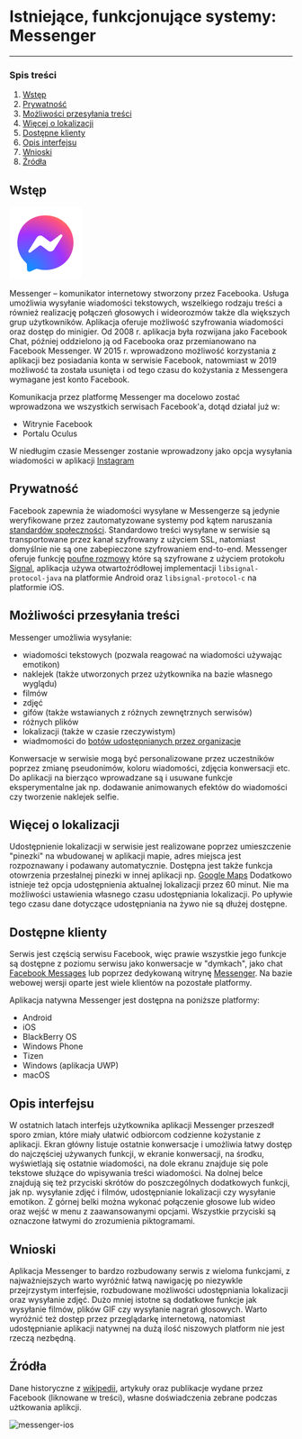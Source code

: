 # Istniejące, funkcjonujące systemy: Messenger
---
### Spis treści

1. [Wstęp](#wstep)
2. [Prywatność](#prywatnosc)
3. [Możliwości przesyłania treści](#mozliwosci-przesylania-tresci)
4. [Więcej o lokalizacji](#wiecej-o-lokalizacji)
5. [Dostępne klienty](#dostepne-klienty)
6. [Opis interfejsu](#opis=interfejsu)
7. [Wnioski](#wnioski)
8. [Źródła](#zrodla)


<a name="wstep"></a>
## Wstęp
![messenger-logo](https://raw.githubusercontent.com/impune-pl/projekt-zespolowy/cubix-docs/images/messenger-logo-128.png "Logo aplikacji Messenger")

Messenger – komunikator internetowy stworzony przez Facebooka. Usługa umożliwia wysyłanie wiadomości tekstowych, wszelkiego rodzaju treści a również realizację połączeń głosowych i wideorozmów także dla większych grup użytkowników. Aplikacja oferuje możliwość szyfrowania wiadomości oraz dostęp do minigier.
Od 2008 r. aplikacja była rozwijana jako Facebook Chat, później oddzielono ją od Facebooka oraz przemianowano na Facebook Messenger. W 2015 r. wprowadzono możliwość korzystania z aplikacji bez posiadania konta w serwisie Facebook, natowmiast w 2019 możliwość ta została usunięta i od tego czasu do kożystania z Messengera wymagane jest konto Facebook.

Komunikacja przez platformę Messenger ma docelowo zostać wprowadzona we wszystkich serwisach Facebook'a, dotąd działal już w:
- Witrynie Facebook
- Portalu Oculus

W niedługim czasie Messenger zostanie wprowadzony jako opcja wysyłania wiadomości w aplikacji [Instagram](https://about.fb.com/news/2020/09/new-messaging-features-for-instagram/)

<a name="prywatnosc"></a>
## Prywatność

Facebook zapewnia że wiadomości wysyłane w Messengerze są jedynie weryfikowane przez zautomatyzowane systemy pod kątem naruszania [standardów społeczności](https://www.facebook.com/communitystandards/). Standardowo treści wysyłane w serwisie są transportowane przez kanał szyfrowany z użyciem SSL, natomiast domyślnie nie są one zabepieczone szyfrowaniem end-to-end.
Messenger oferuje funkcję [poufne rozmowy](https://fbnewsroomus.files.wordpress.com/2016/07/messenger-secret-conversations-technical-whitepaper.pdf) które są szyfrowane z użyciem protokołu [Signal](https://github.com/impune-pl/projekt-zespolowy/blob/therobby-docs/docs/Stage-1/whatsapp.md#prywatno%C5%9B%C4%87), aplikacja używa otwartoźródłowej implementacji `libsignal-protocol-java` na platformie Android oraz `libsignal-protocol-c` na platformie iOS.

<a name="mozliwosci-przesylania-tresci"></a>
## Możliwości przesyłania treści

Messenger umożliwia wysyłanie:
- wiadomości tekstowych (pozwala reagować na wiadomości używając emotikon)
- naklejek (także utworzonych przez użytkownika na bazie własnego wyglądu)
- filmów
- zdjęć
- gifów (także wstawianych z różnych zewnętrznych serwisów)
- różnych plików
- lokalizacji (także w czasie rzeczywistym)
- wiadmomości do [botów udostępnianych przez organizacje](https://developers.facebook.com/products/messenger/)

Konwersacje w serwisie mogą być personalizowane przez uczestników poprzez zmianę pseudonimów, koloru wiadomości, zdjęcia konwersacji etc.
Do aplikacji na bierząco wprowadzane są i usuwane funkcje eksperymentalne jak np. dodawanie animowanych efektów do wiadomości czy tworzenie naklejek selfie.
  
<a name="wiecej-o-lokalizacji"></a>
## Więcej o lokalizacji

Udostępnienie lokalizacji w serwisie jest realizowane poprzez umieszczenie "pinezki" na wbudowanej w aplikacji mapie, adres miejsca jest rozpoznawany i podawany automatycznie. Dostępna jest także funkcja otowrzenia przesłalnej pinezki w innej aplikacji np. [Google Maps](https://maps.google.com) Dodatkowo istnieje też opcja udostępnienia aktualnej lokalizacji przez 60 minut. Nie ma możliwości ustawienia własnego czasu udostępniania lokalizacji. Po upływie tego czasu dane dotyczące udostępniania na żywo nie są dłużej dostępne. 

<a name="dostepne-klienty"></a>
## Dostępne klienty

Serwis jest częścią serwisu Facebook, więc prawie wszystkie jego funkcje są dostępne z poziomu serwisu jako konwersacje w "dymkach", jako chat [Facebook Messages](https://www.facebook.com/messages/) lub poprzez dedykowaną witrynę [Messenger](https://www.messenger.com/). Na bazie webowej wersji oparte jest wiele klientów na pozostałe platformy.

Aplikacja natywna Messenger jest dostępna na poniższe platformy:
- Android
- iOS
- BlackBerry OS
- Windows Phone
- Tizen
- Windows (aplikacja UWP)
- macOS

<a name="opis-interfejsu"></a>
## Opis interfejsu

W ostatnich latach interfejs użytkownika aplikacji Messenger przeszedł sporo zmian, które miały ułatwić odbiorcom codzienne kożystanie z aplikacji. Ekran główny listuje ostatnie konwersacje i umożliwia łatwy dostęp do najczęściej używanych funkcji, w ekranie konwersacji, na środku, wyświetlają się ostatnie wiadomości, na dole ekranu znajduje się pole tekstowe służące do wpisywania treści wiadomości. Na dolnej belce znajdują się też przyciski skrótów do poszczególnych dodatkowych funkcji, jak np. wysyłanie zdjęć i filmów, udostępnianie lokalizacji czy wysyłanie emotikon. Z górnej belki można wykonać połączenie głosowe lub wideo oraz wejść w menu z zaawansowanymi opcjami. 
Wszystkie przyciski są oznaczone łatwymi do zrozumienia piktogramami.

<a name="wnioski"></a>
## Wnioski

Aplikacja Messenger to bardzo rozbudowany serwis z wieloma funkcjami, z najważniejszych warto wyróżnić łatwą nawigację po niezywkle przejrzystym interfejsie, rozbudowane możliwości udostępniania lokalizacji oraz wysyłanie zdjęć. Dużo mniej istotne są dodatkowe funkcje jak wysyłanie filmów, plików GIF czy wysyłanie nagrań głosowych. Warto wyróżnić też dostęp przez przeglądarkę internetową, natomiast udostępnianie aplikacji natywnej na dużą ilość niszowych platform nie jest rzeczą nezbędną.

<a name="zrodla"></a>
## Źródła
Dane historyczne z [wikipedii](https://pl.wikipedia.org/wiki/Facebook_Messenger), artykuły oraz publikacje wydane przez Facebook (liknowane w treści), własne doświadczenia zebrane podczas użtkowania aplikcji.

![messenger-ios](https://www.tabletowo.pl/wp-content/uploads/2018/10/facebook-messenger-4-1.png "Wygląd aplikacji na platformie iOS")
